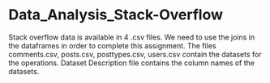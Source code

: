 # Data_Analysis_Stack-Overflow
Stack overflow data is available in 4 .csv files. We need to use the joins in the dataframes in order to complete this assignment.
The files comments.csv, posts.csv, posttypes.csv, users.csv contain the datasets for the operations.
Dataset Description file contains the column names of the datasets.
